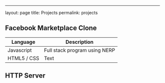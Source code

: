 ---
layout: page
title: Projects
permalink: projects


## Facebook Marketplace Clone
| Language     | Description |
| ----------- | ----------- |
| Javascript    | Full stack program using NERP    |
| HTML5 / CSS  | Text        |

## HTTP Server


